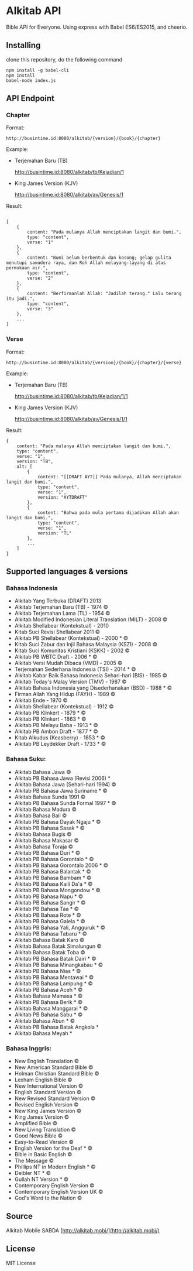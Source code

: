 # Alkitab API

Bible API for Everyone. Using express with Babel ES6/ES2015, and cheerio. 

## Installing

clone this repository, do the following command
	
	npm install -g babel-cli
	npm install
	babel-node index.js

## API Endpoint

### Chapter

Format: 

	http://busintime.id:8080/alkitab/{version}/{book}/{chapter}

Example: 

- Terjemahan Baru (TB)

	http://busintime.id:8080/alkitab/tb/Kejadian/1

- King James Version (KJV)

	http://busintime.id:8080/alkitab/av/Genesis/1

Result: 

```

[
	{
		content: "Pada mulanya Allah menciptakan langit dan bumi.",
		type: "content",
		verse: "1"
	},
	{
		content: "Bumi belum berbentuk dan kosong; gelap gulita menutupi samudera raya, dan Roh Allah melayang-layang di atas permukaan air.",
		type: "content",
		verse: "2"
	},
	{
		content: "Berfirmanlah Allah: "Jadilah terang." Lalu terang itu jadi.",
		type: "content",
		verse: "3"
	},
	...
]
```


### Verse

Format: 

	http://busintime.id:8080/alkitab/{version}/{book}/{chapter}/{verse}

Example: 

- Terjemahan Baru (TB)

	http://busintime.id:8080/alkitab/tb/Kejadian/1/1

- King James Version (KJV)

	http://busintime.id:8080/alkitab/av/Genesis/1/1

Result: 

```
{
	content: "Pada mulanya Allah menciptakan langit dan bumi.",
	type: "content",
	verse: "1",
	version: "TB",
	alt: [
		{
			content: "[[DRAFT AYT]] Pada mulanya, Allah menciptakan langit dan bumi.",
			type: "content",
			verse: "1",
			version: "AYTDRAFT"
		},
		{
			content: "Bahwa pada mula pertama dijadikan Allah akan langit dan bumi.",
			type: "content",
			verse: "1",
			version: "TL"
		},
		...
	]
}

```



## Supported languages & versions

### Bahasa Indonesia

- Alkitab Yang Terbuka (DRAFT) 2013
- Alkitab Terjemahan Baru (TB) - 1974 ©
- Alkitab Terjemahan Lama (TL) - 1954 ©
- Alkitab Modified Indonesian Literal Translation (MILT) - 2008 ©
- Alkitab Shellabear (Kontekstual) - 2010
- Kitab Suci Revisi Shellabear 2011 ©
- Alkitab PB Shellabear (Kontekstual) - 2000 * ©
- Kitab Suci Zabur dan Injil Bahasa Malaysia (KSZI) - 2008 ©
- Kitab Suci Komunitas Kristiani (KSKK) - 2002 ©
- Alkitab PB WBTC Draft - 2006 * ©
- Alkitab Versi Mudah Dibaca (VMD) - 2005 ©
- Terjemahan Sederhana Indonesia (TSI) - 2014 * ©
- Alkitab Kabar Baik Bahasa Indonesia Sehari-hari (BIS) - 1985 ©
- Alkitab Today's Malay Version (TMV) - 1987 ©
- Alkitab Bahasa Indonesia yang Disederhanakan (BSD) - 1988 * ©
- Firman Allah Yang Hidup (FAYH) - 1989 ©
- Alkitab Ende - 1970 ©
- Alkitab Shellabear (Kontekstual) - 1912 ©
- Alkitab PB Klinkert - 1879 * ©
- Alkitab PB Klinkert - 1863 * ©
- Alkitab PB Melayu Baba - 1913 * ©
- Alkitab PB Ambon Draft - 1877 * ©
- Kitab Alkudus (Keasberry) - 1853 * ©
- Alkitab PB Leydekker Draft - 1733 * ©

### Bahasa Suku:

- Alkitab Bahasa Jawa ©
- Alkitab PB Bahasa Jawa (Revisi 2006) *
- Alkitab Bahasa Jawa (Sehari-hari 1994) ©
- Alkitab PB Bahasa Jawa Suriname * ©
- Alkitab Bahasa Sunda 1991 ©
- Alkitab PB Bahasa Sunda Formal 1997 * ©
- Alkitab Bahasa Madura ©
- Alkitab Bahasa Bali ©
- Alkitab PB Bahasa Dayak Ngaju * ©
- Alkitab PB Bahasa Sasak * ©
- Alkitab Bahasa Bugis ©
- Alkitab Bahasa Makasar ©
- Alkitab Bahasa Toraja ©
- Alkitab PB Bahasa Duri * ©
- Alkitab PB Bahasa Gorontalo * ©
- Alkitab PB Bahasa Gorontalo 2006 * ©
- Alkitab PB Bahasa Balantak * ©
- Alkitab PB Bahasa Bambam * ©
- Alkitab PB Bahasa Kaili Da'a * ©
- Alkitab PB Bahasa Mongondow * ©
- Alkitab PB Bahasa Napu * ©
- Alkitab PB Bahasa Sangir * ©
- Alkitab PB Bahasa Taa * ©
- Alkitab PB Bahasa Rote * ©
- Alkitab PB Bahasa Galela * ©
- Alkitab PB Bahasa Yali, Angguruk * ©
- Alkitab PB Bahasa Tabaru * ©
- Alkitab Bahasa Batak Karo ©
- Alkitab Bahasa Batak Simalungun ©
- Alkitab Bahasa Batak Toba ©
- Alkitab PB Bahasa Batak Dairi * ©
- Alkitab PB Bahasa Minangkabau * ©
- Alkitab PB Bahasa Nias * ©
- Alkitab PB Bahasa Mentawai * ©
- Alkitab PB Bahasa Lampung * ©
- Alkitab PB Bahasa Aceh * ©
- Alkitab Bahasa Mamasa * ©
- Alkitab PB Bahasa Berik * ©
- Alkitab Bahasa Manggarai * ©
- Alkitab PB Bahasa Sabu * ©
- Alkitab Bahasa Abun * ©
- Alkitab PB Bahasa Batak Angkola *
- Alkitab Bahasa Meyah *

### Bahasa Inggris:

- New English Translation ©
- New American Standard Bible ©
- Holman Christian Standard Bible ©
- Lexham English Bible ©
- New International Version ©
- English Standard Version ©
- New Revised Standard Version ©
- Revised English Version ©
- New King James Version ©
- King James Version ©
- Amplified Bible ©
- New Living Translation ©
- Good News Bible ©
- Easy-to-Read Version ©
- English Version for the Deaf * ©
- Bible in Basic English ©
- The Message ©
- Phillips NT in Modern English * ©
- Deibler NT * ©
- Gullah NT Version * ©
- Contemporary English Version ©
- Contemporary English Version UK ©
- God's Word to the Nation ©

## Source

Alkitab Mobile SABDA [http://alkitab.mobi/](http://alkitab.mobi/)

## License

MIT License

